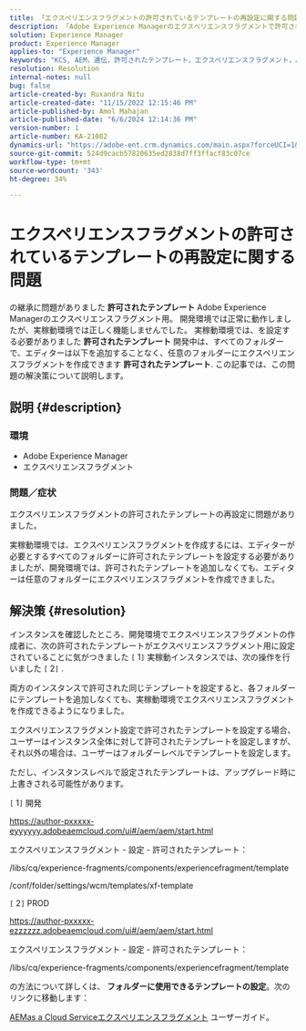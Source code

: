 ```yaml
---
title: 「エクスペリエンスフラグメントの許可されているテンプレートの再設定に関する問題」
description: 「Adobe Experience Managerのエクスペリエンスフラグメントで許可されたテンプレートの再設定の問題を修正する方法を説明します。」
solution: Experience Manager
product: Experience Manager
applies-to: "Experience Manager"
keywords: "KCS, AEM，遺伝，許可されたテンプレート，エクスペリエンスフラグメント，Adobe Experience Manager"
resolution: Resolution
internal-notes: null
bug: false
article-created-by: Ruxandra Nitu
article-created-date: "11/15/2022 12:15:46 PM"
article-published-by: Amol Mahajan
article-published-date: "6/6/2024 12:14:36 PM"
version-number: 1
article-number: KA-21002
dynamics-url: "https://adobe-ent.crm.dynamics.com/main.aspx?forceUCI=1&pagetype=entityrecord&etn=knowledgearticle&id=4220bf37-df64-ed11-9561-6045bd006079"
source-git-commit: 524d9cacb57820635ed2838d7ff3ffacf83c07ce
workflow-type: tm+mt
source-wordcount: '343'
ht-degree: 34%

---
```


# エクスペリエンスフラグメントの許可されているテンプレートの再設定に関する問題


の継承に問題がありました <b>許可されたテンプレート</b> Adobe Experience Managerのエクスペリエンスフラグメント用。 開発環境では正常に動作しましたが、実稼動環境では正しく機能しませんでした。 実稼動環境では、を設定する必要がありました <b>許可されたテンプレート</b> 開発中は、すべてのフォルダーで、エディターは以下を追加することなく、任意のフォルダーにエクスペリエンスフラグメントを作成できます <b>許可されたテンプレート</b>. この記事では、この問題の解決策について説明します。

## 説明 {#description}


### <b>環境</b>

- Adobe Experience Manager
- エクスペリエンスフラグメント




### <b>問題／症状</b>

エクスペリエンスフラグメントの許可されたテンプレートの再設定に問題がありました。

実稼動環境では、エクスペリエンスフラグメントを作成するには、エディターが必要とするすべてのフォルダーに許可されたテンプレートを設定する必要がありましたが、開発環境では、許可されたテンプレートを追加しなくても、エディターは任意のフォルダーにエクスペリエンスフラグメントを作成できました。


## 解決策 {#resolution}


インスタンスを確認したところ、開発環境でエクスペリエンスフラグメントの作成者に、次の許可されたテンプレートがエクスペリエンスフラグメント用に設定されていることに気がつきました `[` 1`]`  実稼動インスタンスでは、次の操作を行いました `[` 2`]` .

両方のインスタンスで許可された同じテンプレートを設定すると、各フォルダーにテンプレートを追加しなくても、実稼動環境でエクスペリエンスフラグメントを作成できるようになりました。



エクスペリエンスフラグメント設定で許可されたテンプレートを設定する場合、ユーザーはインスタンス全体に対して許可されたテンプレートを設定しますが、それ以外の場合は、ユーザーはフォルダーレベルでテンプレートを設定します。

ただし、インスタンスレベルで設定されたテンプレートは、アップグレード時に上書きされる可能性があります。



`[` 1`]`  開発

https://author-pxxxxx-eyyyyyy.adobeaemcloud.com/ui#/aem/aem/start.html

エクスペリエンスフラグメント - 設定 - 許可されたテンプレート：

/libs/cq/experience-fragments/components/experiencefragment/template

/conf/folder/settings/wcm/templates/xf-template


`[` 2`]`  PROD

https://author-pxxxxx-ezzzzzz.adobeaemcloud.com/ui#/aem/aem/start.html

エクスペリエンスフラグメント - 設定 - 許可されたテンプレート：

/libs/cq/experience-fragments/components/experiencefragment/template



の方法について詳しくは、 <b>フォルダーに使用できるテンプレートの設定</b>。次のリンクに移動します：

[AEMas a Cloud Serviceエクスペリエンスフラグメント](https://experienceleague.adobe.com/en/docs/experience-manager-cloud-service/content/sites/authoring/fragments/experience-fragments#configure-allowed-templates-folder) ユーザーガイド。


